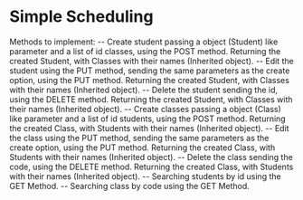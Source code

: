 # Simple Scheduling
Methods to implement:
-- Create student passing a object (Student) like parameter and a list of id classes, using the POST method. Returning the created Student, with Classes with their names (Inherited object).
-- Edit the student using the PUT method, sending the same parameters as the create option, using the PUT method. Returning the created Student, with Classes with their names (Inherited object).
-- Delete the student sending the id, using the DELETE method. Returning the created Student, with Classes with their names (Inherited object).
-- Create classes passing a object (Class) like parameter and a list of id students, using the POST method. Returning the created Class, with Students with their names (Inherited object).
-- Edit the class using the PUT method, sending the same parameters as the create option, using the PUT method. Returning the created Class, with Students with their names (Inherited object).
-- Delete the class sending the code, using the DELETE method. Returning the created Class, with Students with their names (Inherited object).
-- Searching students by id using the GET Method.
-- Searching class by code using the GET Method.
